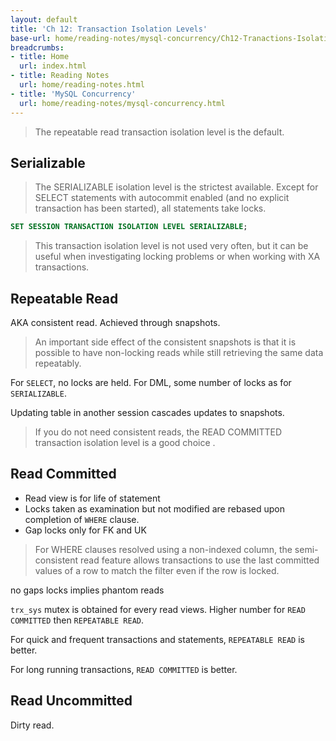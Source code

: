```yaml
---
layout: default
title: 'Ch 12: Transaction Isolation Levels'
base-url: home/reading-notes/mysql-concurrency/Ch12-Tranactions-Isolation-Levels.html
breadcrumbs:
- title: Home
  url: index.html
- title: Reading Notes
  url: home/reading-notes.html
- title: 'MySQL Concurrency'
  url: home/reading-notes/mysql-concurrency.html
---
```


> The repeatable read transaction isolation level is the default.

## Serializable

> The SERIALIZABLE isolation level is the strictest available. Except for SELECT statements with autocommit enabled (and no explicit transaction has been started), all statements take locks.

```sql
SET SESSION TRANSACTION ISOLATION LEVEL SERIALIZABLE;
```

> This transaction isolation level is not used very often, but it can be useful when investigating locking problems or when working with XA transactions.

## Repeatable Read

AKA consistent read. Achieved through snapshots.

> An important side effect of the consistent snapshots is that it is possible to have non-locking reads while still retrieving the same data repeatably.

For `SELECT`, no locks are held. For DML, some number of locks as for `SERIALIZABLE`.

Updating table in another session cascades updates to snapshots.

> If you do not need consistent reads, the READ COMMITTED transaction isolation level is a good choice .

## Read Committed

- Read view is for life of statement
- Locks taken as examination but not modified are rebased upon completion of `WHERE` clause.
- Gap locks only for FK and UK

> For WHERE clauses resolved using a non-indexed column, the semi-consistent read feature allows transactions to use the last committed values of a row to match the filter even if the row is locked.

no gaps locks implies phantom reads

`trx_sys` mutex is obtained for every read views. Higher number for `READ COMMITTED` then `REPEATABLE READ`.

For quick and frequent transactions and statements, `REPEATABLE READ` is better.

For long running transactions, `READ COMMITTED` is better.

## Read Uncommitted

Dirty read.
